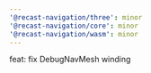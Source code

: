```yaml
---
'@recast-navigation/three': minor
'@recast-navigation/core': minor
'@recast-navigation/wasm': minor
---
```


feat: fix DebugNavMesh winding
